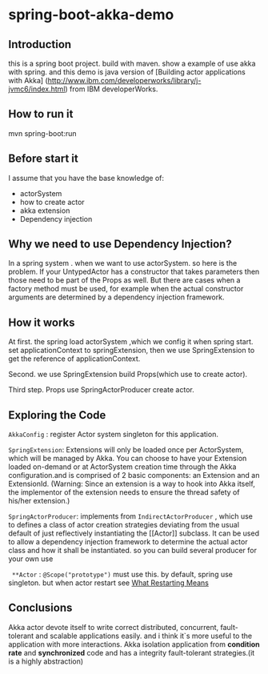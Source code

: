 # spring-boot-akka-demo



## Introduction

this is a spring boot project. build with maven. show a example of use akka with spring. and this demo is java version of [Building actor applications with Akka] (http://www.ibm.com/developerworks/library/j-jvmc6/index.html) from IBM developerWorks.

 
## How to run it

mvn spring-boot:run

## Before start it

I assume that you have the base knowledge of:

- actorSystem
- how to create actor 
- akka extension
- Dependency injection  

## Why we need to use Dependency Injection?
In a spring system . when we want to use actorSystem. so here is the problem.
If your UntypedActor has a constructor that takes parameters then those need to be part of the Props as well.
But there are cases when a factory method must be used, for example when the actual constructor arguments are determined by a dependency injection framework.

## How it works
At first. the spring load actorSystem ,which we config it when spring start. set applicationContext to springExtension, then we use SpringExtension to get the reference of applicationContext. 

Second. we use SpringExtension build Props(which use to create actor). 

Third step. Props use SpringActorProducer create actor.

## Exploring the Code

`AkkaConfig` : register Actor system singleton for this application.

`SpringExtension`: Extensions will only be loaded once per ActorSystem, which will be managed by Akka. You can choose to have your Extension loaded on-demand or 
at ActorSystem creation time through the Akka configuration.and is comprised of 2 basic components: an Extension and an ExtensionId. (Warning: Since an extension is a way to hook into Akka itself, the implementor of the extension needs to
ensure the thread safety of his/her extension.)

`SpringActorProducer`: implements from `IndirectActorProducer` , which use to defines a class of actor creation strategies deviating from the usual default of just reflectively instantiating the [[Actor]]
subclass. It can be used to allow a dependency injection framework to determine the actual actor class and how it shall be instantiated. so you can build several producer for your own use
    
` **Actor` : `@Scope("prototype")` must use this. by default, spring use singleton. but when actor restart see [ What Restarting Means](http://doc.akka.io/docs/akka/2.4.0/general/supervision.html#supervision-restart)
   
## Conclusions

Akka actor devote itself to write correct distributed, concurrent, fault-tolerant and scalable applications easily. and i think it`s more useful to the application with more
interactions. Akka isolation application from **condition rate** and **synchronized** code and has a integrity fault-tolerant strategies.(it is a highly abstraction)    

   
   